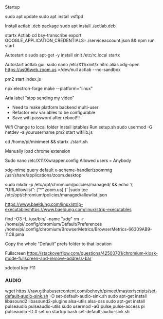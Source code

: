 Startup

sudo apt update
sudo apt install vsftpd

Install actlab .deb package
sudo apt install ./actlab.deb


startx
Actlab
cd bsy-transcribe
export GOOGLE_APPLICATION_CREDENTIALS=./serviceaccount.json && npm run start

Autostart x
sudo apt-get -y install xinit
/etc/rc.local
startx

Autostart actlab gui:
sudo nano /etc/X11/xinit/xinitrc
alias xdg-open https://us06web.zoom.us >/dev/null
actlab --no-sandbox


pm2 start index.js



npx electron-forge make --platform="linux"

Aria label “stop sending my video”


* Need to make platform backend multi-user
* Refactor env variables to be configurable
* Save wifi password after reboot!!!


Wifi
Change to local folder
Install iptables
Run setup.sh
sudo usermod -G netdev -a yourusername
pm2 start wifilib.js


cd /home/pi/minimeet && startx ./start.sh 

Manually load chrome extension

Sudo nano /etc/X11/Xwrapper.config
Allowed users = Anybody

xdg-mime query default x-scheme-handler/zoommtg
/usr/share/applications/zoom.desktop

sudo mkdir -p /etc/opt/chromium/policies/managed/ && echo '{ "URLAllowlist": [“*”.zoom.us] }' |sudo tee /etc/opt/chromium/policies/managed/allowlist.json

https://www.baeldung.com/linux/strip-executableshttps://www.baeldung.com/linux/strip-executables

find -O3 -L /usr/bin/ -name "*xdg*"
rm -r 
/home/pi/.config/chromium/Default/Preferences
/home/pi/.config/chromium/BrowserMetrics/BrowserMetrics-66309AB9-11C8.pma

Copy the whole “Default” prefs folder to that location

Fullscreen
https://stackoverflow.com/questions/42503701/chromium-kiosk-mode-fullscreen-and-remove-address-bar

xdotool key F11


### AUDIO
wget https://raw.githubusercontent.com/behoyh/pimeet/master/scripts/set-default-audio-sink.sh -O set-default-audio-sink.sh sudo apt-get install libasound2 libasound2-plugins alsa-utils alsa-oss
sudo apt-get install pulseaudio pulseaudio-utils
sudo usermod -aG pulse,pulse-access pi
pulseaudio -D # set on startup
bash set-default-audio-sink.sh
